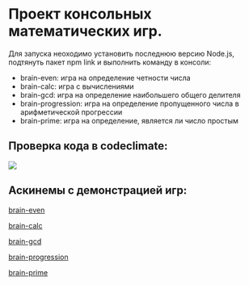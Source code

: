 # Проект консольных математических игр.
Для запуска неоходимо установить последнюю версию Node.js, подтянуть пакет npm link и выполнить команду в консоли: 
* brain-even: игра на определение четности числа
* brain-calc: игра с вычислениями
* brain-gcd: игра на определение наибольшего общего делителя
* brain-progression: игра на определение пропущенного числа в арифметической прогрессии
* brain-prime: игра на определение, является ли число простым

## Проверка кода в codeclimate:
<a href="https://codeclimate.com/github/tusia95/frontend-project-lvl1/maintainability"><img src="https://api.codeclimate.com/v1/badges/41d3a00f3699528e9207/maintainability" /></a>

## Аскинемы с демонстрацией игр:
[brain-even](https://asciinema.org/a/yFUTNpri0YMe5TaZDWSsJSJqu)

[brain-calc](https://asciinema.org/a/YwKO8VEsfPccOJ3xLXPIkzY7j)

[brain-gcd](https://asciinema.org/a/s4jJ19AoZH6tKb1mdS218ZuqO)

[brain-progression](https://asciinema.org/a/qa8i7t5kw6NOFBWM49sMJAOhP)

[brain-prime](https://asciinema.org/a/OocWVGuOG1Yswh70Y7E5swTKp)
